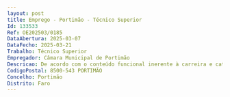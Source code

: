 ```yaml
--- 
layout: post
title: Emprego - Portimão - Técnico Superior
Id: 133533
Ref: OE202503/0185
DataAbertura: 2025-03-07
DataFecho: 2025-03-21
Trabalho: Técnico Superior
Empregador: Câmara Municipal de Portimão
Descricao: De acordo com o conteúdo funcional inerente à carreira e categoria de Técnico Superior, constante do anexo a que se refere o n.º 2 do artigo 88º da Lei Geral do Trabalho em Funções Públicas, aprovada pela Lei n.º 35 2014, de 20 de junho, e conforme caracterização estabelecida no Mapa de Pessoal desta Câmara Municipal Funções consultivas, de estudo, planeamento, programação, avaliação e aplicação de métodos e processos de natureza técnica e ou científica, que fundamentam e preparam a decisão, no âmbito do Projeto Radar Social. Elaborar pareceres, informações, estudos e projetos ao nível da sua especialidade de Serviço Social, com diversos graus de complexidade, no âmbito do Projeto Radar Social. Desenvolve e realiza outras atividades e tarefas que lhe sejam afins ou funcionalmente ligadas, para as quais detenha a qualificação profissional adequada.
CodigoPostal: 8500-543 PORTIMÃO
Concelho: Portimão
Distrito: Faro
--- 
```

